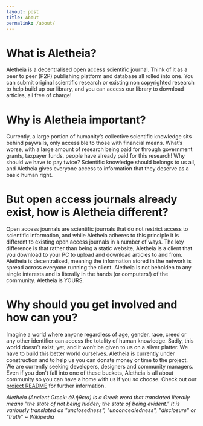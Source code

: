 ```yaml
---
layout: post
title: About
permalink: /about/
---
```


# What is Aletheia?
Aletheia is a decentralised open access scientific journal. Think of it as a peer to peer (P2P) publishing platform and database all rolled into one. You can submit original scientific research or existing non copyrighted research to help build up our library, and you can access our library to download articles, all free of charge!

# Why is Aletheia important?
Currently, a large portion of humanity’s collective scientific knowledge sits behind paywalls, only accessible to those with financial means. What’s worse, with a large amount of research being paid for through government grants, taxpayer funds, people have already paid for this research! Why should we have to pay twice? Scientific knowledge should belongs to us all, and Aletheia gives everyone access to information that they deserve as a basic human right.

# But open access journals already exist, how is Aletheia different?
Open access journals are scientific journals that do not restrict access to scientific information, and while Aletheia adheres to this principle it is different to existing open access journals in a number of ways. The key difference is that rather than being a static website, Aletheia is a client that you download to your PC to upload and download articles to and from. Aletheia is decentralised, meaning the information stored in the network is spread across everyone running the client. Aletheia is not beholden to any single interests and is literally in the hands (or computers!) of the community. Aletheia is YOURS.

# Why should you get involved and how can you?
Imagine a world where anyone regardless of age, gender, race, creed or any other identifier can access the totality of human knowledge. Sadly, this world doesn’t exist, yet, and it won’t be given to us on a silver platter. We have to build this better world ourselves. Aletheia is currently under construction and to help us you can donate money or time to the project. We are currently seeking developers, designers and community managers. Even if you don't fall into one of these buckets, Aletheia is all about community so you can have a home with us if you so choose. Check out our [project README](https://github.com/aletheia-foundation/admin) for further information.


_Aletheia (Ancient Greek: ἀλήθεια) is a Greek word that translated literally means "the state of not being hidden; the state of being evident." It is variously translated as "unclosedness", "unconcealedness", "disclosure" or "truth" ~ Wikipedia_
